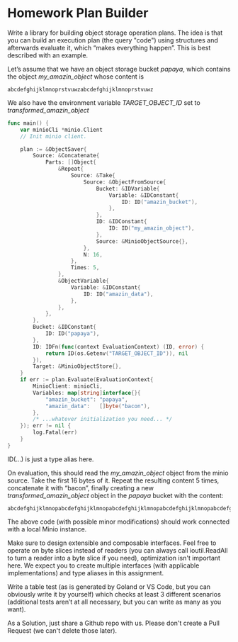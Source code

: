 # Homework Plan Builder

Write a library for building object storage operation plans. The idea is that you can build an execution plan (the query "code") using structures and afterwards evaluate it, which “makes everything happen”. This is best described with an example.

Let’s assume that we have an object storage bucket *papaya*, which contains the object *my_amazin_object* whose content is 
```
abcdefghijklmnoprstvuwzabcdefghijklmnoprstvuwz
```
We also have the environment variable *TARGET_OBJECT_ID* set to *transformed_amazin_object*
```go
func main() {
	var minioCli *minio.Client
	// Init minio client.

	plan := &ObjectSaver{
		Source: &Concatenate{
			Parts: []Object{
				&Repeat{
					Source: &Take{
						Source: &ObjectFromSource{
							Bucket: &IDVariable{
								Variable: &IDConstant{
									ID: ID("amazin_bucket"),
								},
							},
							ID: &IDConstant{
								ID: ID("my_amazin_object"),
							},
							Source: &MinioObjectSource{},
						},
						N: 16,
					},
					Times: 5,
				},
				&ObjectVariable{
					Variable: &IDConstant{
						ID: ID("amazin_data"),
					},
				},
			},
		},
		Bucket: &IDConstant{
			ID: ID("papaya"),
		},
		ID: IDFn(func(context EvaluationContext) (ID, error) {
			return ID(os.Getenv("TARGET_OBJECT_ID")), nil
		}),
		Target: &MinioObjectStore{},
	}
	if err := plan.Evaluate(EvaluationContext{
		MinioClient: minioCli,
		Variables: map[string]interface{}{
			"amazin_bucket": "papaya",
			"amazin_data":   []byte("bacon"),
		},
		/* ...whatever initialization you need... */
	}); err != nil {
		log.Fatal(err)
	}
}
```

ID(...) is just a type alias here.

On evaluation, this should read the *my_amazin_object* object from the minio source. Take the first 16 bytes of it. Repeat the resulting content 5 times, concatenate it with “bacon”, finally creating a new *transformed_amazin_object* object in the *papaya* bucket with the content:
```
abcdefghijklmnopabcdefghijklmnopabcdefghijklmnopabcdefghijklmnopabcdefghijklmnopbacon
```

The above code (with possible minor modifications) should work connected with a local Minio instance.

Make sure to design extensible and composable interfaces. Feel free to operate on byte slices instead of readers (you can always call ioutil.ReadAll to turn a reader into a byte slice if you need), optimization isn't important here. We expect you to create multiple interfaces (with applicable implementations) and type aliases in this assignment.

Write a table test (as is generated by Goland or VS Code, but you can obviously write it by yourself) which checks at least 3 different scenarios (additional tests aren’t at all necessary, but you can write as many as you want).

As a Solution, just share a Github repo with us. Please don't create a Pull Request (we can't delete those later).
